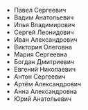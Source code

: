 - Павел Сергеевич
- Вадим Анатольевич
- Илья Владимирович
- Сергей Леонидович
- Иван Александрович
- Виктория Олеговна
- Мария Сергеевна
- Богдан Дмитриевич
- Евгений Николаевич
- Антон Сергеевич
- Артём Александрович
- Анна Александровна
- Юрий Анатольевич
